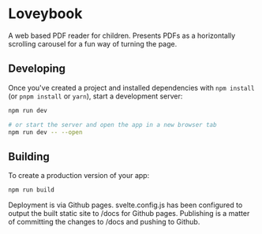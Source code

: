 # Loveybook

A web based PDF reader for children. Presents PDFs as a horizontally scrolling carousel for a fun way of turning the page.

## Developing

Once you've created a project and installed dependencies with `npm install` (or `pnpm install` or `yarn`), start a development server:

```bash
npm run dev

# or start the server and open the app in a new browser tab
npm run dev -- --open
```

## Building

To create a production version of your app:

```bash
npm run build
```

Deployment is via Github pages. svelte.config.js has been configured to output the built static site to /docs for Github pages. Publishing is a matter of committing the changes to /docs and pushing to Github.
